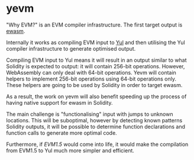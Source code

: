 # yevm

"Why EVM?" is an EVM compiler infrastructure. The first target output is [ewasm](https://github.com/ewasm).

Internally it works as compiling EVM input to [Yul](https://solidity.readthedocs.io/en/develop/yul.html) and
then utilising the Yul compiler infrastructure to generate optimised output.

Compiling EVM input to Yul means it will result in an output similar to what Solidity is expected to output:
it will contain 256-bit operations. However, WebAssembly can only deal with 64-bit operations. Yevm will contain
helpers to implement 256-bit operations using 64-bit operations only. These helpers are going to be used by Solidity
in order to target ewasm.

As a result, the work on yevm will also benefit speeding up the process of having native support for ewasm in Solidity.

The main challenge is "functionalising" input with jumps to unknown locations. This will be suboptimal, however
by detecting known patterns Solidity outputs, it will be possible to determine function declarations and function
calls to generate more optimal code.

Furthermore, if *EVM1.5* would come into life, it would make the compilation from EVM1.5 to Yul much more simpler
and efficient.
